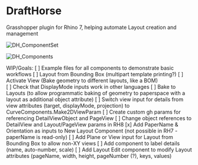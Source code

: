 # DraftHorse
Grasshopper plugin for Rhino 7, helping automate Layout creation and management

![DH_ComponentSet](https://github.com/jkamm/DraftHorse_gh/assets/9583495/665fee25-7ae5-40cb-b533-5126d90e8be4)

![DH_Components](https://github.com/jkamm/DraftHorse_gh/assets/9583495/a2e04489-bb64-4b7e-a49a-fedb89de7611)

WIP/Goals:
[ ] Example files for all components to demonstrate basic workflows
	[ ] Layout from Bounding Box (multipart template printing?)
	[ ] Activate View (Bake geometry to different layouts, like a BOM)		
[ ] Check that DisplayMode inputs work in other languages
[ ] Bake to Layouts (to allow programmatic baking of geometry to paperspace with a layout as additional object attribute)
[ ] Switch view input for details from view attributes (target, displayMode, projection) to CurveComponents.Make2DViewParam
[ ] Create custom gh params for referencing DetailViewObject and PageView
[ ] Change object references to DetailView and Layout/PageView params in RH8
[x] Add PaperName & Orientation as inputs to New Layout Component (not possible in RH7 - paperName is read-only)
[ ] Add Plane or View input for Layout from Bounding Box to allow non-XY views
[ ] Add component to label details (name, auto-number, scale)
[ ] Add Layout Edit component to modify Layout attributes (pageName, width, height, pageNumber (?), keys, values)
